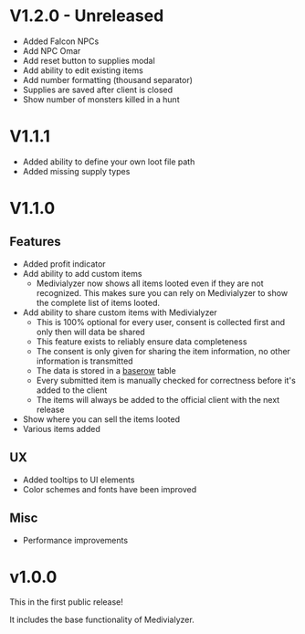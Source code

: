 # V1.2.0 - Unreleased
- Added Falcon NPCs
- Add NPC Omar
- Add reset button to supplies modal
- Add ability to edit existing items
- Add number formatting (thousand separator)
- Supplies are saved after client is closed
- Show number of monsters killed in a hunt

# V1.1.1
- Added ability to define your own loot file path
- Added missing supply types

# V1.1.0
## Features
- Added profit indicator
- Add ability to add custom items
  - Medivialyzer now shows all items looted even if they are not recognized. This makes sure you can rely on Medivialyzer to show the complete list of items looted.
- Add ability to share custom items with Medivialyzer
  - This is 100% optional for every user, consent is collected first and only then will data be shared
  - This feature exists to reliably ensure data completeness
  - The consent is only given for sharing the item information, no other information is transmitted
  - The data is stored in a [baserow](baserow.io) table
  - Every submitted item is manually checked for correctness before it's added to the client
  - The items will always be added to the official client with the next release
- Show where you can sell the items looted
- Various items added

## UX
- Added tooltips to UI elements
- Color schemes and fonts have been improved

## Misc
- Performance improvements

# v1.0.0
This in the first public release!

It includes the base functionality of Medivialyzer.